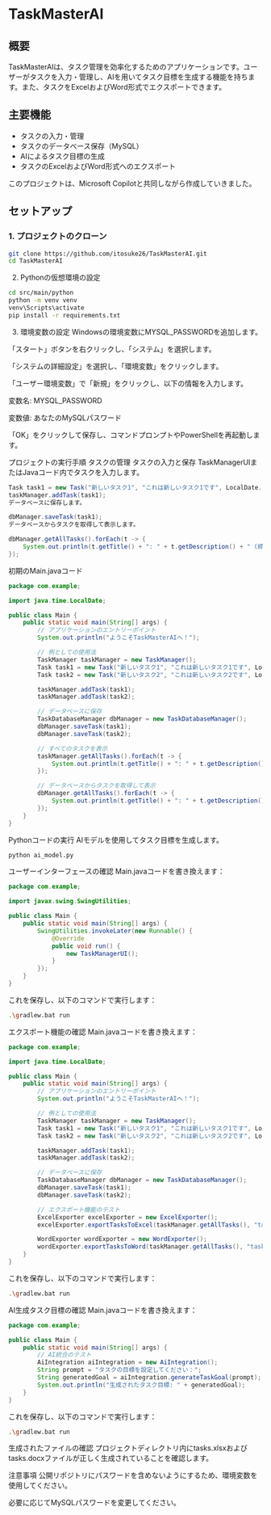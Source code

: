 # TaskMasterAI

## 概要
TaskMasterAIは、タスク管理を効率化するためのアプリケーションです。ユーザーがタスクを入力・管理し、AIを用いてタスク目標を生成する機能を持ちます。また、タスクをExcelおよびWord形式でエクスポートできます。

## 主要機能
- タスクの入力・管理
- タスクのデータベース保存（MySQL）
- AIによるタスク目標の生成
- タスクのExcelおよびWord形式へのエクスポート

このプロジェクトは、Microsoft Copilotと共同しながら作成していきました。

## セットアップ

### 1. プロジェクトのクローン
```bash
git clone https://github.com/itosuke26/TaskMasterAI.git
cd TaskMasterAI
```

2. Pythonの仮想環境の設定
```bash
cd src/main/python
python -m venv venv
venv\Scripts\activate
pip install -r requirements.txt
```

3. 環境変数の設定
Windowsの環境変数にMYSQL_PASSWORDを追加します。

「スタート」ボタンを右クリックし、「システム」を選択します。

「システムの詳細設定」を選択し、「環境変数」をクリックします。

「ユーザー環境変数」で「新規」をクリックし、以下の情報を入力します。

変数名: MYSQL_PASSWORD

変数値: あなたのMySQLパスワード

「OK」をクリックして保存し、コマンドプロンプトやPowerShellを再起動します。

プロジェクトの実行手順
タスクの管理
タスクの入力と保存
TaskManagerUIまたはJavaコード内でタスクを入力します。

```java
Task task1 = new Task("新しいタスク1", "これは新しいタスク1です", LocalDate.now().plusDays(7), "保留中");
taskManager.addTask(task1);
データベースに保存します。
```

```java
dbManager.saveTask(task1);
データベースからタスクを取得して表示します。
```

```java
dbManager.getAllTasks().forEach(t -> {
    System.out.println(t.getTitle() + ": " + t.getDescription() + " (締め切り: " + t.getDueDate() + ", ステータス: " + t.getStatus() + ")");
});
```

初期のMain.javaコード
```java
package com.example;

import java.time.LocalDate;

public class Main {
    public static void main(String[] args) {
        // アプリケーションのエントリーポイント
        System.out.println("ようこそTaskMasterAIへ！");

        // 例としての使用法
        TaskManager taskManager = new TaskManager();
        Task task1 = new Task("新しいタスク1", "これは新しいタスク1です", LocalDate.now().plusDays(7), "保留中");
        Task task2 = new Task("新しいタスク2", "これは新しいタスク2です", LocalDate.now().plusDays(14), "進行中");

        taskManager.addTask(task1);
        taskManager.addTask(task2);

        // データベースに保存
        TaskDatabaseManager dbManager = new TaskDatabaseManager();
        dbManager.saveTask(task1);
        dbManager.saveTask(task2);

        // すべてのタスクを表示
        taskManager.getAllTasks().forEach(t -> {
            System.out.println(t.getTitle() + ": " + t.getDescription() + " (締め切り: " + t.getDueDate() + ", ステータス: " + t.getStatus() + ")");
        });

        // データベースからタスクを取得して表示
        dbManager.getAllTasks().forEach(t -> {
            System.out.println(t.getTitle() + ": " + t.getDescription() + " (締め切り: " + t.getDueDate() + ", ステータス: " + t.getStatus() + ")");
        });
    }
}
```

Pythonコードの実行
AIモデルを使用してタスク目標を生成します。

```bash
python ai_model.py
```

ユーザーインターフェースの確認
Main.javaコードを書き換えます：
```java
package com.example;

import javax.swing.SwingUtilities;

public class Main {
    public static void main(String[] args) {
        SwingUtilities.invokeLater(new Runnable() {
            @Override
            public void run() {
                new TaskManagerUI();
            }
        });
    }
}
```

これを保存し、以下のコマンドで実行します：

```bash
.\gradlew.bat run
```

エクスポート機能の確認
Main.javaコードを書き換えます：
```java
package com.example;

import java.time.LocalDate;

public class Main {
    public static void main(String[] args) {
        // アプリケーションのエントリーポイント
        System.out.println("ようこそTaskMasterAIへ！");

        // 例としての使用法
        TaskManager taskManager = new TaskManager();
        Task task1 = new Task("新しいタスク1", "これは新しいタスク1です", LocalDate.now().plusDays(7), "保留中");
        Task task2 = new Task("新しいタスク2", "これは新しいタスク2です", LocalDate.now().plusDays(14), "進行中");

        taskManager.addTask(task1);
        taskManager.addTask(task2);

        // データベースに保存
        TaskDatabaseManager dbManager = new TaskDatabaseManager();
        dbManager.saveTask(task1);
        dbManager.saveTask(task2);

        // エクスポート機能のテスト
        ExcelExporter excelExporter = new ExcelExporter();
        excelExporter.exportTasksToExcel(taskManager.getAllTasks(), "tasks.xlsx");

        WordExporter wordExporter = new WordExporter();
        wordExporter.exportTasksToWord(taskManager.getAllTasks(), "tasks.docx");
    }
}
```

これを保存し、以下のコマンドで実行します：

```bash
.\gradlew.bat run
```

AI生成タスク目標の確認
Main.javaコードを書き換えます：
```java
package com.example;

public class Main {
    public static void main(String[] args) {
        // AI統合のテスト
        AiIntegration aiIntegration = new AiIntegration();
        String prompt = "タスクの目標を設定してください：";
        String generatedGoal = aiIntegration.generateTaskGoal(prompt);
        System.out.println("生成されたタスク目標: " + generatedGoal);
    }
}
```

これを保存し、以下のコマンドで実行します：

```bash
.\gradlew.bat run
```

生成されたファイルの確認
プロジェクトディレクトリ内にtasks.xlsxおよびtasks.docxファイルが正しく生成されていることを確認します。

注意事項
公開リポジトリにパスワードを含めないようにするため、環境変数を使用してください。

必要に応じてMySQLパスワードを変更してください。